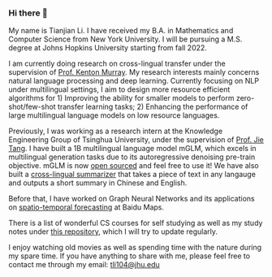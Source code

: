 ### Hi there 👋 
My name is Tianjian Li. I have received my B.A. in Mathematics and Computer Science from New York University. I will be pursuing a M.S. degree at Johns Hopkins University starting from fall 2022. 

I am currently doing research on cross-lingual transfer under the supervision of [Prof. Kenton Murray](https://kentonmurray.com/). My research interests mainly concerns natural language processing and deep learning. Currently focusing on NLP under multilingual settings, I aim to design more resource efficient algorithms for 1) Improving the ability for smaller models to perform zero-shot/few-shot transfer learning tasks; 2) Enhancing the performance of large multilingual language models on low resource languages. 

Previously, I was working as a research intern at the Knowledge Engineering Group of Tsinghua University, under the supervision of [Prof. Jie Tang](http://keg.cs.tsinghua.edu.cn/jietang/). I have built a 1B multilingual language model mGLM, which excels in multilingual generation tasks due to its autoregressive denoising pre-train objective. mGLM is now [open sourced](https://github.com/THUDM/Multilingual-GLM) and feel free to use it! We have also built a [cross-lingual summarizer](https://models.aminer.cn/mglm-1b/demo/) that takes a piece of text in any langauge and outputs a short summary in Chinese and English. 

Before that, I have worked on Graph Neural Networks and its applications on [spatio-temporal forecasting](https://github.com/truthbutcher/JamSTGCN) at Baidu Maps. 

There is a list of wonderful CS courses for self studying as well as my study notes under [this repository](https://github.com/truthbutcher/studymaterials), which I will try to update regularly. 

I enjoy watching old movies as well as spending time with the nature during my spare time. 
If you have anything to share with me, please feel free to contact me through my email: tli104@jhu.edu


